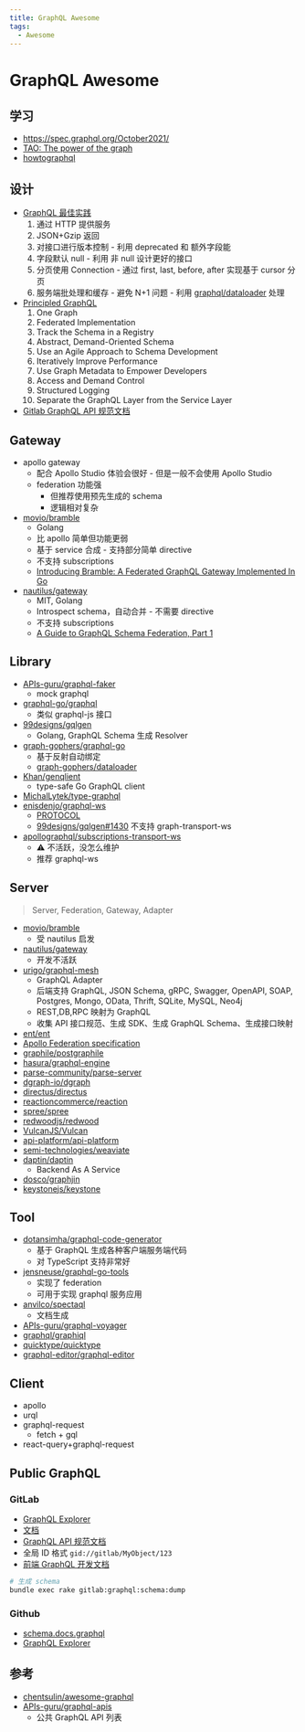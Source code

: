 ```yaml
---
title: GraphQL Awesome
tags:
  - Awesome
---
```


# GraphQL Awesome

## 学习

- https://spec.graphql.org/October2021/
- [TAO: The power of the graph](https://engineering.fb.com/2013/06/25/core-data/tao-the-power-of-the-graph/)
- [howtographql](https://github.com/howtographql/howtographql)

## 设计

- [GraphQL 最佳实践](https://graphql.org/learn/best-practices)
  1. 通过 HTTP 提供服务
  2. JSON+Gzip 返回
  3. 对接口进行版本控制 - 利用 deprecated 和 额外字段能
  4. 字段默认 null - 利用 非 null 设计更好的接口
  5. 分页使用 Connection - 通过 first, last, before, after 实现基于 cursor 分页
  6. 服务端批处理和缓存 - 避免 N+1 问题 - 利用 [graphql/dataloader](https://github.com/graphql/dataloader) 处理
- [Principled GraphQL](https://principledgraphql.com)
  1. One Graph
  2. Federated Implementation
  3. Track the Schema in a Registry
  4. Abstract, Demand-Oriented Schema
  5. Use an Agile Approach to Schema Development
  6. Iteratively Improve Performance
  7. Use Graph Metadata to Empower Developers
  8. Access and Demand Control
  9. Structured Logging
  10. Separate the GraphQL Layer from the Service Layer
- [Gitlab GraphQL API 规范文档](https://docs.gitlab.com/ee/development/api_graphql_styleguide.html)

## Gateway

- apollo gateway
  - 配合 Apollo Studio 体验会很好 - 但是一般不会使用 Apollo Studio
  - federation 功能强
    - 但推荐使用预先生成的 schema
    - 逻辑相对复杂
- [movio/bramble](https://github.com/movio/bramble)
  - Golang
  - 比 apollo 简单但功能更弱
  - 基于 service 合成 - 支持部分简单 directive
  - 不支持 subscriptions
  - [Introducing Bramble: A Federated GraphQL Gateway Implemented In Go](https://movio.co/blog/building-a-new-api-platform-for-movio/)
- [nautilus/gateway](https://github.com/nautilus/gateway)
  - MIT, Golang
  - Introspect schema，自动合并 - 不需要 directive
  - 不支持 subscriptions
  - [A Guide to GraphQL Schema Federation, Part 1](https://itnext.io/a-guide-to-graphql-schema-federation-part-1-995b639ac035)

## Library

- [APIs-guru/graphql-faker](https://github.com/APIs-guru/graphql-faker)
  - mock graphql
- [graphql-go/graphql](https://github.com/graphql-go/graphql)
  - 类似 graphql-js 接口
- [99designs/gqlgen](https://github.com/99designs/gqlgen)
  - Golang, GraphQL Schema 生成 Resolver
- [graph-gophers/graphql-go](https://github.com/graph-gophers/graphql-go)
  - 基于反射自动绑定
  - [graph-gophers/dataloader](https://github.com/graph-gophers/dataloader)
- [Khan/genqlient](https://github.com/Khan/genqlient)
  - type-safe Go GraphQL client
- [MichalLytek/type-graphql](https://github.com/MichalLytek/type-graphql)
- [enisdenjo/graphql-ws](https://github.com/enisdenjo/graphql-ws)
  - [PROTOCOL](https://github.com/enisdenjo/graphql-ws/blob/master/PROTOCOL.md)
  - [99designs/gqlgen#1430](https://github.com/99designs/gqlgen/issues/1430) 不支持 graph-transport-ws
- [apollographql/subscriptions-transport-ws](https://github.com/apollographql/subscriptions-transport-ws)
  - ⚠️ 不活跃，没怎么维护
  - 推荐 graphql-ws

## Server

> Server, Federation, Gateway, Adapter

- [movio/bramble](https://github.com/movio/bramble)
  - 受 nautilus 启发
- [nautilus/gateway](https://github.com/nautilus/gateway)
  - 开发不活跃
- [urigo/graphql-mesh](https://github.com/urigo/graphql-mesh)
  - GraphQL Adapter
  - 后端支持 GraphQL, JSON Schema, gRPC, Swagger, OpenAPI, SOAP, Postgres, Mongo, OData, Thrift, SQLite, MySQL, Neo4j
  - REST,DB,RPC 映射为 GraphQL
  - 收集 API 接口规范、生成 SDK、生成 GraphQL Schema、生成接口映射
- [ent/ent](https://github.com/ent/ent)
- [Apollo Federation specification](https://www.apollographql.com/docs/federation/federation-spec/)
- [graphile/postgraphile](https://github.com/graphile/postgraphile)
- [hasura/graphql-engine](https://github.com/hasura/graphql-engine)
- [parse-community/parse-server](https://github.com/parse-community/parse-server)
- [dgraph-io/dgraph](https://github.com/dgraph-io/dgraph)
- [directus/directus](https://github.com/directus/directus)
- [reactioncommerce/reaction](https://github.com/reactioncommerce/reaction)
- [spree/spree](https://github.com/spree/spree)
- [redwoodjs/redwood](https://github.com/redwoodjs/redwood)
- [VulcanJS/Vulcan](https://github.com/VulcanJS/Vulcan)
- [api-platform/api-platform](https://github.com/api-platform/api-platform)
- [semi-technologies/weaviate](https://github.com/semi-technologies/weaviate)
- [daptin/daptin](https://github.com/daptin/daptin)
  - Backend As A Service
- [dosco/graphjin](https://github.com/dosco/graphjin)
- [keystonejs/keystone](https://github.com/keystonejs/keystone)

## Tool

- [dotansimha/graphql-code-generator](https://github.com/dotansimha/graphql-code-generator)
  - 基于 GraphQL 生成各种客户端服务端代码
  - 对 TypeScript 支持非常好
- [jensneuse/graphql-go-tools](https://github.com/jensneuse/graphql-go-tools)
  - 实现了 federation
  - 可用于实现 graphql 服务应用
- [anvilco/spectaql](https://github.com/anvilco/spectaql)
  - 文档生成
- [APIs-guru/graphql-voyager](https://github.com/APIs-guru/graphql-voyager)
- [graphql/graphiql](https://github.com/graphql/graphiql)
- [quicktype/quicktype](https://github.com/quicktype/quicktype)
- [graphql-editor/graphql-editor](https://github.com/graphql-editor/graphql-editor)

## Client

- apollo
- urql
- graphql-request
  - fetch + gql
- react-query+graphql-request

## Public GraphQL

### GitLab

- [GraphQL Explorer](https://gitlab.com/-/graphql-explorer)
- [文档](https://docs.gitlab.com/ee/api/graphql)
- [GraphQL API 规范文档](https://docs.gitlab.com/ee/development/api_graphql_styleguide.html)
- 全局 ID 格式 `gid://gitlab/MyObject/123`
- [前端 GraphQL 开发文档](https://docs.gitlab.com/ee/development/fe_guide/graphql.html)

```bash
# 生成 schema
bundle exec rake gitlab:graphql:schema:dump
```

### Github

- [schema.docs.graphql](https://docs.github.com/public/schema.docs.graphql)
- [GraphQL Explorer](https://developer.github.com/v4/explorer)

## 参考

- [chentsulin/awesome-graphql](https://github.com/chentsulin/awesome-graphql)
- [APIs-guru/graphql-apis](https://github.com/APIs-guru/graphql-apis)
  - 公共 GraphQL API 列表
